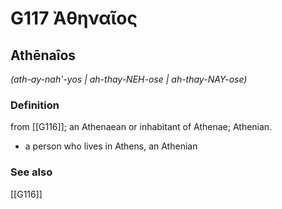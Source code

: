 # G117 Ἀθηναῖος

## Athēnaîos

_(ath-ay-nah'-yos | ah-thay-NEH-ose | ah-thay-NAY-ose)_

### Definition

from [[G116]]; an Athenaean or inhabitant of Athenae; Athenian.

- a person who lives in Athens, an Athenian

### See also

[[G116]]

